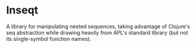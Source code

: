 Inseqt
============

A library for manipulating nested sequences, taking advantage of Clojure's seq abstraction while drawing heavily from APL's standard library (but not its single-symbol function names).

